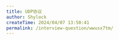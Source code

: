 ```yaml
---
title: UDP协议
author: Shylock
createTime: 2024/04/07 13:50:41
permalink: /interview-question/wwusx7tm/
---
```

